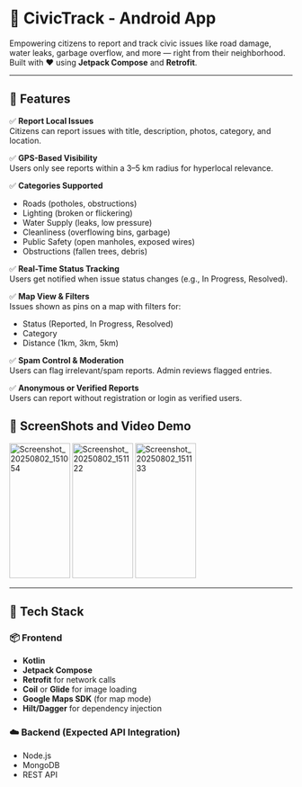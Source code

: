 # 🚨 CivicTrack - Android App

Empowering citizens to report and track civic issues like road damage, water leaks, garbage overflow, and more — right from their neighborhood. Built with ❤️ using **Jetpack Compose** and **Retrofit**.

---

## 📱 Features

✅ **Report Local Issues**  
Citizens can report issues with title, description, photos, category, and location.

✅ **GPS-Based Visibility**  
Users only see reports within a 3–5 km radius for hyperlocal relevance.

✅ **Categories Supported**
- Roads (potholes, obstructions)
- Lighting (broken or flickering)
- Water Supply (leaks, low pressure)
- Cleanliness (overflowing bins, garbage)
- Public Safety (open manholes, exposed wires)
- Obstructions (fallen trees, debris)

✅ **Real-Time Status Tracking**  
Users get notified when issue status changes (e.g., In Progress, Resolved).

✅ **Map View & Filters**  
Issues shown as pins on a map with filters for:
- Status (Reported, In Progress, Resolved)
- Category
- Distance (1km, 3km, 5km)

✅ **Spam Control & Moderation**  
Users can flag irrelevant/spam reports. Admin reviews flagged entries.

✅ **Anonymous or Verified Reports**  
Users can report without registration or login as verified users.

## 📱 ScreenShots and Video Demo

<img width="108" height="240" alt="Screenshot_20250802_151054" src="https://github.com/user-attachments/assets/7d68ae1a-6998-44d3-8faf-4d4d36f1a92a" />
<img width="108" height="240" alt="Screenshot_20250802_151122" src="https://github.com/user-attachments/assets/73397939-d5ac-4842-89d9-7b52faae7c95" />
<img width="108" height="240" alt="Screenshot_20250802_151133" src="https://github.com/user-attachments/assets/603b5a17-2ef9-45da-b992-6d4bbf528501" />

---

## 🔧 Tech Stack

### 📦 Frontend
- **Kotlin**
- **Jetpack Compose**
- **Retrofit** for network calls
- **Coil** or **Glide** for image loading
- **Google Maps SDK** (for map mode)
- **Hilt/Dagger** for dependency injection

### ☁️ Backend (Expected API Integration)
- Node.js
- MongoDB
- REST API 


